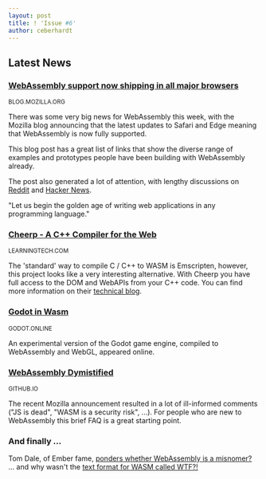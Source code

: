 ```yaml
---
layout: post
title: ! 'Issue #6'
author: ceberhardt
---
```


## Latest News

### [WebAssembly support now shipping in all major browsers](https://blog.mozilla.org/blog/2017/11/13/webassembly-in-browsers/)

<small>BLOG.MOZILLA.ORG</small>

There was some very big news for WebAssembly this week, with the Mozilla blog announcing that the latest updates to Safari and Edge meaning that WebAssembly is now fully supported.

This blog post has a great list of links that show the diverse range of examples and prototypes people have been building with WebAssembly already.

The post also generated a lot of attention, with lengthy discussions on [Reddit](https://www.reddit.com/r/programming/comments/7cqkha/webassembly_support_now_shipping_in_all_major/) and [Hacker News](https://news.ycombinator.com/item?id=15694018).

"Let us begin the golden age of writing web applications in any programming language."

### [Cheerp - A C++ Compiler for the Web](https://www.leaningtech.com/cheerp/)

<small>LEARNINGTECH.COM</small>

The 'standard' way to compile C / C++ to WASM is Emscripten, however, this project looks like a very interesting alternative. With Cheerp you have full access to the DOM and WebAPIs from your C++ code. You can find more information on their [technical blog](http://blog.leaningtech.com/2017/11/cheerp-c-to-webassembly-20rc1-released.html).

### [Godot in Wasm](https://www.godot.online/wasm/)

<small>GODOT.ONLINE</small>

An experimental version of the Godot game engine, compiled to WebAssembly and WebGL, appeared online.

### [WebAssembly Dymistified](http://floooh.github.io/2017/06/09/webassembly-demystified.html)

<small>GITHUB.IO</small>

The recent Mozilla announcement resulted in a lot of ill-informed comments ("JS is dead", "WASM is a security risk", ...). For people who are new to WebAssembly this brief FAQ is a great starting point.

### And finally ...

Tom Dale, of Ember fame, [ponders whether WebAssembly is a misnomer?](https://twitter.com/tomdale/status/930897125705244673) ... and why wasn't the [text format for WASM called WTF?!](https://twitter.com/wycats/status/928869293839736833)
